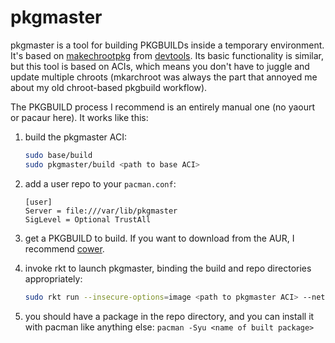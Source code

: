 # pkgmaster

pkgmaster is a tool for building PKGBUILDs inside a temporary environment. It's based on [makechrootpkg](https://git.archlinux.org/devtools.git/tree/makechrootpkg.in) from [devtools](https://www.archlinux.org/packages/extra/any/devtools/). Its basic functionality is similar, but this tool is based on ACIs, which means you don't have to juggle and update multiple chroots (mkarchroot was always the part that annoyed me about my old chroot-based pkgbuild workflow).

The PKGBUILD process I recommend is an entirely manual one (no yaourt or pacaur here). It works like this:

1. build the pkgmaster ACI:

    ```bash
    sudo base/build
    sudo pkgmaster/build <path to base ACI>
    ```

2. add a user repo to your `pacman.conf`:

    ```
    [user]
    Server = file:///var/lib/pkgmaster
    SigLevel = Optional TrustAll
    ```

3. get a PKGBUILD to build. If you want to download from the AUR, I recommend [cower](https://github.com/falconindy/cower).

4. invoke rkt to launch pkgmaster, binding the build and repo directories appropriately:

    ```bash
    sudo rkt run --insecure-options=image <path to pkgmaster ACI> --net=host --volume=repo,kind=host,source=/var/lib/pkgmaster --volume=build,kind=host,source=<path to PKGBUILD folder> --environment=UID=$(id -u) --environment=GID=$(id -g)
    ```

5. you should have a package in the repo directory, and you can install it with pacman like anything else: `pacman -Syu <name of built package>`
